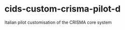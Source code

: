 cids-custom-crisma-pilot-d
==========================

Italian pilot customisation of the CRISMA core system
